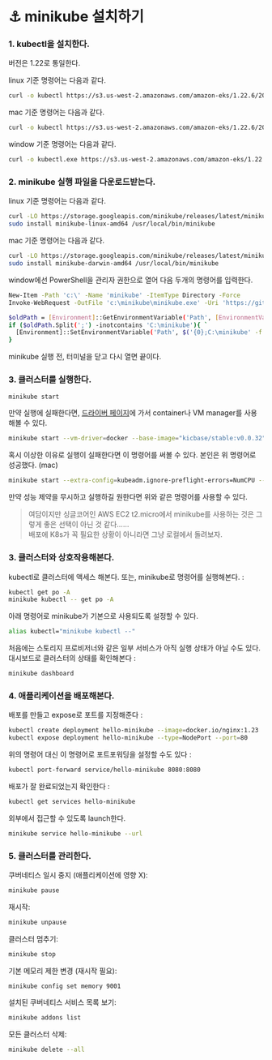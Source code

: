 # ⚓ minikube 설치하기

### 1. kubectl을 설치한다.

버전은 1.22로 통일한다.

linux 기준 명령어는 다음과 같다.

```bash
curl -o kubectl https://s3.us-west-2.amazonaws.com/amazon-eks/1.22.6/2022-03-09/bin/linux/amd64/kubectl
```



mac 기준 명령어는 다음과 같다.

```bash
curl -o kubectl https://s3.us-west-2.amazonaws.com/amazon-eks/1.22.6/2022-03-09/bin/darwin/amd64/kubectl
```

window 기준 명령어는 다음과 같다.

```bash
curl -o kubectl.exe https://s3.us-west-2.amazonaws.com/amazon-eks/1.22.6/2022-03-09/bin/windows/amd64/kubectl.exe
```

### 2. minikube 실행 파일을 다운로드받는다.

linux 기준 명령어는 다음과 같다.

```bash
curl -LO https://storage.googleapis.com/minikube/releases/latest/minikube-linux-amd64
sudo install minikube-linux-amd64 /usr/local/bin/minikube
```

mac 기준 명령어는 다음과 같다.

```bash
curl -LO https://storage.googleapis.com/minikube/releases/latest/minikube-darwin-amd64
sudo install minikube-darwin-amd64 /usr/local/bin/minikube
```

window에선 PowerShell을 관리자 권한으로 열어 다음 두개의 명령어를 입력한다.

```bash
New-Item -Path 'c:\' -Name 'minikube' -ItemType Directory -Force
Invoke-WebRequest -OutFile 'c:\minikube\minikube.exe' -Uri 'https://github.com/kubernetes/minikube/releases/latest/download/minikube-windows-amd64.exe' -UseBasicParsing
```

```bash
$oldPath = [Environment]::GetEnvironmentVariable('Path', [EnvironmentVariableTarget]::Machine)
if ($oldPath.Split(';') -inotcontains 'C:\minikube'){ `
  [Environment]::SetEnvironmentVariable('Path', $('{0};C:\minikube' -f $oldPath), [EnvironmentVariableTarget]::Machine) `
}
```

minikube 실행 전, 터미널을 닫고 다시 열면 끝이다.

### 3. 클러스터를 실행한다.

```
minikube start
```

만약 실행에 실패한다면, <a href="https://minikube.sigs.k8s.io/docs/drivers/">드라이버 페이지</a>에 가서 container나 VM manager를 사용해볼 수 있다.

```bash
minikube start --vm-driver=docker --base-image="kicbase/stable:v0.0.32" --image-mirror-country='cn' --image-repository='registry.cn-hangzhou.aliyuncs.com/google_containers' --kubernetes-version=v1.23.8 --force-systemd=true       
```

혹시 이상한 이유로 실행이 실패한다면 이 명령어를 써볼 수 있다. 본인은 위 명령어로 성공했다. (mac)

```bash
minikube start --extra-config=kubeadm.ignore-preflight-errors=NumCPU --force --cpus=1
```

만약 성능 제약을 무시하고 실행하길 원한다면 위와 같은 명령어를 사용할 수 있다.

> 여담이지만 싱글코어인 AWS EC2 t2.micro에서 minikube를 사용하는 것은 그렇게 좋은 선택이 아닌 것 같다......<br>배포에 K8s가 꼭 필요한 상황이 아니라면 그냥 로컬에서 돌려보자.

### 3. 클러스터와 상호작용해본다.

kubectl로 클러스터에 액세스 해본다. 또는, minikube로 명령어를 실행해본다. :
```bash
kubectl get po -A
minikube kubectl -- get po -A
```

아래 명령어로 minikube가 기본으로 사용되도록 설정할 수 있다.
```bash
alias kubectl="minikube kubectl --"
```

처음에는 스토리지 프로비저너와 같은 일부 서비스가 아직 실행 상태가 아닐 수도 있다. 대시보드로 클러스터의 상태를 확인해본다 :

```bash
minikube dashboard
```

### 4. 애플리케이션을 배포해본다.

배포를 만들고 expose로 포트를 지정해준다 :
```bash
kubectl create deployment hello-minikube --image=docker.io/nginx:1.23
kubectl expose deployment hello-minikube --type=NodePort --port=80
```

위의 명령어 대신 이 명령어로 포트포워딩을 설정할 수도 있다 :
```bash
kubectl port-forward service/hello-minikube 8080:8080
```

배포가 잘 완료되었는지 확인한다 :
```bash
kubectl get services hello-minikube
```

외부에서 접근할 수 있도록 launch한다.
```bash
minikube service hello-minikube --url
```

### 5. 클러스터를 관리한다.

쿠버네티스 일시 중지 (애플리케이션에 영향 X):
```bash
minikube pause
```

재시작:
```bash
minikube unpause
```

클러스터 멈추기:
```bash
minikube stop
```

기본 메모리 제한 변경 (재시작 필요):
```bash
minikube config set memory 9001
```

설치된 쿠버네티스 서비스 목록 보기:
```bash
minikube addons list
```

모든 클러스터 삭제:
```bash
minikube delete --all
```